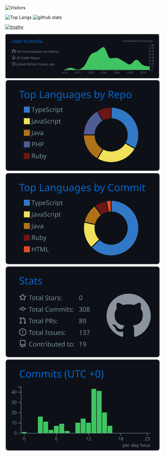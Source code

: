 ![Visitors](https://visitor-badge.glitch.me/badge?page_id=contiki9&left_color=gray&right_color=blue)


<p align="left"> 
  <img alt="Top Langs" height="150px" src="https://github-readme-stats.vercel.app/api/top-langs/?username=user-komeda&langs_count=10&layout=compact&count_private=true&show_icons=true&theme=onedark" />
  <img alt="github stats" height="150px" src="https://github-readme-stats.vercel.app/api?username=user-komeda&count_private=true&show_icons=true&show_icons=true&theme=onedark" />
</p>

[![trophy](https://github-profile-trophy.vercel.app/?username=user-komeda&theme=onedark&column=7
)](https://github.com/ryo-ma/github-profile-trophy)


[![](https://raw.githubusercontent.com/user-komeda/user-komeda/main/profile-summary-card-output/github_dark/0-profile-details.svg)](https://github.com/vn7n24fzkq/github-profile-summary-cards)
[![](https://raw.githubusercontent.com/user-komeda/user-komeda/main/profile-summary-card-output/github_dark/1-repos-per-language.svg)](https://github.com/vn7n24fzkq/github-profile-summary-cards) [![](https://raw.githubusercontent.com/user-komeda/user-komeda/main/profile-summary-card-output/github_dark/2-most-commit-language.svg)](https://github.com/vn7n24fzkq/github-profile-summary-cards)
[![](https://raw.githubusercontent.com/user-komeda/user-komeda/main/profile-summary-card-output/github_dark/3-stats.svg)](https://github.com/vn7n24fzkq/github-profile-summary-cards) [![](https://raw.githubusercontent.com/user-komeda/user-komeda/main/profile-summary-card-output/github_dark/4-productive-time.svg)](https://github.com/vn7n24fzkq/github-profile-summary-cards)
